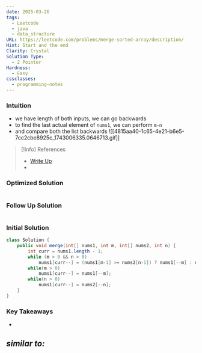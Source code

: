 ```yaml
---
date: 2025-03-26
tags:
  - Leetcode
  - java
  - data_structure
URL: https://leetcode.com/problems/merge-sorted-array/description/
Hint: Start and the end
Clarity: Crystal
Solution Type:
  - 2 Pointer
Hardness:
  - Easy
cssclasses:
  - programming-notes
---
```

### Intuition
- we have length of both inputs, we can go backwards
- to find the last actual element of `nums1`, we can perform `m-n`
- and compare both the list backwards
  ![[4815aa40-1c65-4e21-b6e5-7cc2cbe8925c_1743006335.0646713.gif]]

> [!info] References
> - [Write Up](https://leetcode.com/problems/merge-sorted-array/solutions/6582765/simple-java-solution-visualization-beats-4hhd)
> - 
### Optimized Solution
```java

```
### Follow Up Solution
```java

```
### Initial Solution
```java
class Solution {
    public void merge(int[] nums1, int m, int[] nums2, int n) {
        int curr = nums1.length - 1;
        while (m > 0 && n > 0)
            nums1[curr--] = (nums1[m-1] >= nums2[n-1]) ? nums1[--m] : nums2[--n];
        while(m > 0)
            nums1[curr--] = nums1[--m];
        while(n > 0)
            nums1[curr--] = nums2[--n];
    }
}
```
### Key Takeaways
- 

*similar to:* 
- 